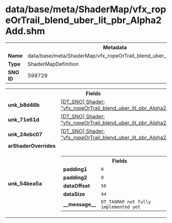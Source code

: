 <h1>data/base/meta/ShaderMap/vfx_ropeOrTrail_blend_uber_lit_pbr_Alpha2Add.shm</h1><table><tr><th colspan="100%">Metadata</th></tr><tr><td><b>Name</b></td><td>data/base/meta/ShaderMap/vfx_ropeOrTrail_blend_uber_lit_pbr_Alpha2Add.shm</td></tr><tr><td><b>Type</b></td><td>ShaderMapDefinition</td></tr><tr><td><b>SNO ID</b></td><td>598729</td></tr></table>

<table><tr><th colspan="100%">Fields</th></tr><tr><td><b>unk_b8d46b</b></td><td><a href="..\Shader\vfx_ropeOrTrail_blend_uber_lit_pbr_Alpha2Add.shd.md">[DT_SNO] Shader: "vfx_ropeOrTrail_blend_uber_lit_pbr_Alpha2Add"</a></td></tr><tr><td><b>unk_71e61d</b></td><td><a href="..\Shader\vfx_ropeOrTrail_blend_uber_lit_pbr_Alpha2Add.shd.md">[DT_SNO] Shader: "vfx_ropeOrTrail_blend_uber_lit_pbr_Alpha2Add"</a></td></tr><tr><td><b>unk_24ebc07</b></td><td><a href="..\Shader\vfx_ropeOrTrail_blend_uber_lit_pbr_Alpha2Add.shd.md">[DT_SNO] Shader: "vfx_ropeOrTrail_blend_uber_lit_pbr_Alpha2Add"</a></td></tr><tr><td><b>arShaderOverrides</b></td><td></td></tr><tr><td><b>unk_54bea5a</b></td><td><table><tr><th colspan="100%">Fields</th></tr><tr><td><b>padding1</b></td><td><code>0</code></td></tr><tr><td><b>padding2</b></td><td><code>0</code></td></tr><tr><td><b>dataOffset</b></td><td><code>56</code></td></tr><tr><td><b>dataSize</b></td><td><code>44</code></td></tr><tr><td><b>__message__</b></td><td><code>DT_TAGMAP not fully implemented yet</code></td></tr></table>

</td></tr></table>

